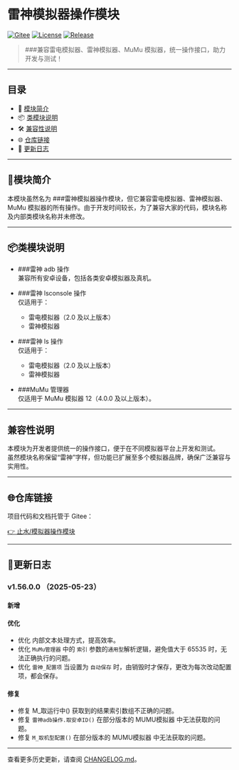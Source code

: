 # 雷神模拟器操作模块

[![Gitee](https://img.shields.io/badge/Gitee-项目主页-orange?logo=gitee)](https://gitee.com/fjcq/ZsEmuLib)
[![License](https://img.shields.io/badge/license-MIT-green.svg)](LICENSE)
[![Release](https://img.shields.io/badge/release-v1.56.0.0-blue)](CHANGELOG.md)

> ###兼容雷电模拟器、雷神模拟器、MuMu 模拟器，统一操作接口，助力开发与测试！

---

## 目录

- 📖 [模块简介](#模块简介)
- 📦 [类模块说明](#类模块说明)
- 🛠️ [兼容性说明](#兼容性说明)
- 🌐 [仓库链接](#仓库链接)
- 📝 [更新日志](#更新日志)

---

## 📖模块简介

本模块虽然名为 ###雷神模拟器操作模块，但它兼容雷电模拟器、雷神模拟器、MuMu 模拟器的所有操作。由于开发时间较长，为了兼容大家的代码，模块名称及内部类模块名称并未修改。

---

## 📦类模块说明

- ###雷神 adb 操作  
  兼容所有安卓设备，包括各类安卓模拟器及真机。

- ###雷神 lsconsole 操作  
  仅适用于：
  - 雷电模拟器（2.0 及以上版本）
  - 雷神模拟器

- ###雷神 ls 操作  
  仅适用于：
  - 雷电模拟器（2.0 及以上版本）
  - 雷神模拟器

- ###MuMu 管理器  
  仅适用于 MuMu 模拟器 12（4.0.0 及以上版本）。

---

## 兼容性说明

本模块为开发者提供统一的操作接口，便于在不同模拟器平台上开发和测试。  
虽然模块名称保留“雷神”字样，但功能已扩展至多个模拟器品牌，确保广泛兼容与实用性。

---

## 🌐仓库链接

项目代码和文档托管于 Gitee：

[👉 止水/模拟器操作模块](https://gitee.com/fjcq/ZsEmuLib)

---

## 📝更新日志

### v1.56.0.0 （2025-05-23）

#### 新增

#### 优化

- 优化 内部文本处理方式，提高效率。
- 优化 `MuMu管理器` 中的 `索引` 参数的`通用型`解析逻辑，避免值大于 65535 时，无法正确执行的问题。
- 优化 `雷神_配置项` 当设置为 `自动保存` 时，由销毁时才保存，更改为每次改动配置项，都会保存。

#### 修复

- 修复 M_取运行中() 获取到的结果索引数组不正确的问题。
- 修复 `雷神adb操作.取安卓ID()` 在部分版本的 MUMU模拟器 中无法获取的问题。
- 修复 `M_取机型配置()` 在部分版本的 MUMU模拟器 中无法获取的问题。

---

查看更多历史更新，请查阅 [CHANGELOG.md](CHANGELOG.md)。
